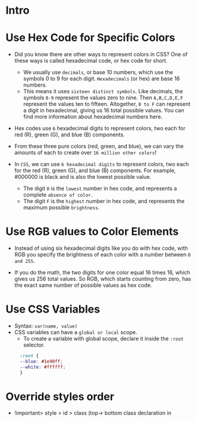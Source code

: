 # Intro

# Use Hex Code for Specific Colors
- Did you know there are other ways to represent colors in CSS? One of these ways is called hexadecimal code, or hex code for short.

  - We usually use `decimals`, or base 10 numbers, which use the symbols 0 to 9 for each digit. `Hexadecimals` (or hex) are base 16 numbers.
  - This means it uses `sixteen distinct symbols`. Like decimals, the symbols `0-9` represent the values zero to nine. Then `A,B,C,D,E,F` represent the values ten to fifteen. Altogether, `0 to F` can represent a digit in hexadecimal, giving us 16 total possible values. You can find more information about hexadecimal numbers here.
- Hex codes use `6` hexadecimal digits to represent colors, two each for red (R), green (G), and blue (B) components.
- From these three pure colors (red, green, and blue), we can vary the amounts of each to create over `16 million other colors`!
- In `CSS`, we can use `6 hexadecimal digits` to represent colors, two each for the red (R), green (G), and blue (B) components. For example, #000000 is black and is also the lowest possible value.
  - The digit `0` is the `lowest` number in hex code, and represents a complete `absence of color`.
  - The digit `F` is the `highest` number in hex code, and represents the maximum possible `brightness`.

# Use RGB values to Color Elements

- Instead of using six hexadecimal digits like you do with hex code, with RGB you specify the brightness of each color with a number between `0 and 255`.

- If you do the math, the two digits for one color equal 16 times 16, which gives us 256 total values. So RGB, which starts counting from zero, has the exact same number of possible values as hex code.

# Use CSS Variables
- Syntax: `var(name, value)`
- CSS variables can have a `global or local` scope.
  - To create a variable with global scope, declare it inside the `:root` selector.
  ```css
    :root {
    --blue: #1e90ff;
    --white: #ffffff;
    }
  ``` 

# Override styles order
- !important> style > id > class (top-> bottom class declaration in <style> section)

# Units

## Absolute lengths

- The absolute length units are fixed and a length expressed in any of these will appear as exactly that size.
- Absolute length units are `not recommended` for use on screen, because screen sizes vary so much.
- However, they can be used if the output medium is known, such as for print layout.

  - `cm` - centimeters
  - `mm` - millimeters
  - `in` - inches (1in = 96px = 2.54cm)
  - `px \*` - pixels (1px = 1/96th of 1in)

  - `pt` - points (1pt = 1/72 of 1in)

  - `pc` - picas (1pc = 12 pt)

- Note\*: Pixels (px) are relative to the viewing device. For low-dpi devices, 1px is one device pixel (dot) of the display. For printers and high resolution screens 1px implies multiple device pixels.

## Relative lengths

- Relative length units specify a length relative to another length property.
- Relative length units scale better between different rendering medium.
  - `em` - Relative to the font-size of the element (2em means 2 times the size of the current font)
  - `ex` - Relative to the x-height of the current font (rarely used)
  - `ch` - Relative to the width of the "0" (zero)
  - `rem` - Relative to font-size of the root element
  - `vw` - Relative to 1% of the width of the viewport\*
  - `vh` - Relative to 1% of the height of the viewport\*
  - `vmin` - Relative to 1% of viewport's\* smaller dimension
    - vmin uses the ratio of the smallest side. That is, if the height of the browser window is less than its width, 1vmin will be equivalent to 1vh. If the width of the browser is less than it’s height, 1vmin is equvialent to 1vw.
  - `vmax` - Relative to 1% of viewport's\* larger dimension
    - vmax is the opposite: it uses the largest side. So 1vmax is equivalent to 1vw if the viewport is wider than it is tall; if the browser is taller than it is wide, 1vmax will be equivalent to 1vh.
  - `%` - Relative to the parent element
## What they used for?
- `vmin and vmax` is an excellent substitute for, or addition to, CSS `orientation` media queries (@media screen and (orientation : `portrait`) or @media screen and (orientation : `landscape`)), since they respond immediately to the aspect ratio of the screen.
## Reference:
 - Understanding vMin and vMax in CSS: http://thenewcode.com/1137/MinMaxing-Understanding-vMin-and-vMax-in-CSS
 - https://css-tricks.com/simple-little-use-case-vmin/